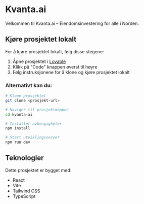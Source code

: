 # Kvanta.ai

Velkommen til Kvanta.ai – Eiendomsinvestering for alle i Norden.

## Kjøre prosjektet lokalt

For å kjøre prosjektet lokalt, følg disse stegene:

1. Åpne prosjektet i [Lovable](https://lovable.dev/projects/REPLACE_WITH_PROJECT_ID)
2. Klikk på "Code" knappen øverst til høyre
3. Følg instruksjonene for å klone og kjøre prosjektet lokalt

### Alternativt kan du:

```bash
# Klone prosjektet
git clone <prosjekt-url>

# Naviger til prosjektmappen
cd kvanta-ai

# Installer avhengigheter
npm install

# Start utviklingsserver
npm run dev
```

## Teknologier

Dette prosjektet er bygget med:
- React
- Vite
- Tailwind CSS
- TypeScript